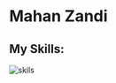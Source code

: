 <div align="center >
  <img src="./frontend.jfif" alt="image" />
  <h1>
    Mahan Zandi
  </h1>
</div>
<h2>My Skills:</h2>
<img src="https://skillicons.dev/icons?i=html,css,js,react,tailwind,next,git,github" alt="skils"/>

